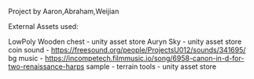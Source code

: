 Project by Aaron,Abraham,Weijian

External Assets used:

LowPoly Wooden chest - unity asset store
Auryn Sky - unity asset store
coin sound - https://freesound.org/people/ProjectsU012/sounds/341695/
bg music - https://incompetech.filmmusic.io/song/6958-canon-in-d-for-two-renaissance-harps
sample - terrain tools - unity asset store